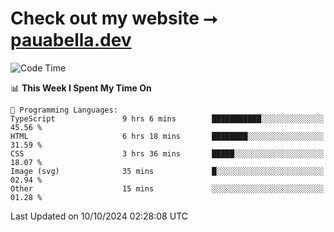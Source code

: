 # Check out my website ⭢ [pauabella.dev](https://pauabella.dev)

<!--START_SECTION:waka-->
![Code Time](http://img.shields.io/badge/Code%20Time-3%2C785%20hrs%2045%20mins-blue)

📊 **This Week I Spent My Time On** 

```text
💬 Programming Languages: 
TypeScript               9 hrs 6 mins        ███████████░░░░░░░░░░░░░░   45.56 % 
HTML                     6 hrs 18 mins       ████████░░░░░░░░░░░░░░░░░   31.59 % 
CSS                      3 hrs 36 mins       █████░░░░░░░░░░░░░░░░░░░░   18.07 % 
Image (svg)              35 mins             █░░░░░░░░░░░░░░░░░░░░░░░░   02.94 % 
Other                    15 mins             ░░░░░░░░░░░░░░░░░░░░░░░░░   01.28 % 
```


 Last Updated on 10/10/2024 02:28:08 UTC
<!--END_SECTION:waka-->
